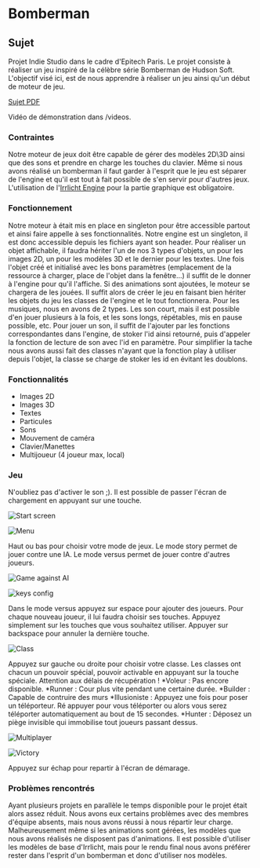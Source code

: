 # Bomberman

## Sujet

Projet Indie Studio dans le cadre d'Epitech Paris.
Le projet consiste à réaliser un jeu inspiré de la célèbre série Bomberman de Hudson Soft.
L'objectif visé ici, est de nous apprendre à réaliser un jeu ainsi qu'un début de moteur de jeu.

[Sujet PDF](B-CPP-401_indie.pdf)

Vidéo de démonstration dans /videos.

### Contraintes

Notre moteur de jeux doit être capable de gérer des modèles 2D\3D ainsi que des sons et prendre en charge les touches du clavier.
Même si nous avons réalisé un bomberman il faut garder à l'esprit que le jeu est séparer de l'engine et qu'il est tout à fait possible de s'en servir pour d'autres jeux.
L'utilisation de l'[Irrlicht Engine](http://irrlicht.sourceforge.net) pour la partie graphique est obligatoire.

### Fonctionnement

Notre moteur à était mis en place en singleton pour être accessible partout et ainsi faire appelle à ses fonctionnalités.
Notre engine est un singleton, il est donc accessible depuis les fichiers ayant son header.
Pour réaliser un objet affichable, il faudra hériter l'un de nos 3 types d'objets, un pour les images 2D, un pour les modèles 3D et le dernier pour les textes.
Une fois l'objet créé et initialisé avec les bons paramètres (emplacement de la ressource à charger, place de l'objet dans la fenêtre...) il suffit de le donner à l'engine pour qu'il l'affiche.
Si des animations sont ajoutées, le moteur se chargera de les jouées.
Il suffit alors de créer le jeu en faisant bien hériter les objets du jeu les classes de l'engine et le tout fonctionnera.
Pour les musiques, nous en avons de 2 types. Les son court, mais il est possible d'en jouer plusieurs à la fois, et les sons longs, répétables, mis en pause possible, etc.
Pour jouer un son, il suffit de l'ajouter par les fonctions correspondantes dans l'engine, de stoker l'id ainsi retourné, puis d'appeler la fonction de lecture de son avec l'id en paramètre.
Pour simplifier la tache nous avons aussi fait des classes n'ayant que la fonction play à utiliser depuis l'objet, la classe se charge de stoker les id en évitant les doublons.

### Fonctionnalités

* Images 2D
* Images 3D
* Textes
* Particules
* Sons
* Mouvement de caméra
* Clavier/Manettes
* Multijoueur (4 joueur max, local)

### Jeu

N'oubliez pas d'activer le son ;).
Il est possible de passer l'écran de chargement en appuyant sur une touche.

![Start screen](screenshots/Ecran_demarage.png)

![Menu](screenshots/Menu.png)

Haut ou bas pour choisir votre mode de jeux.
Le mode story permet de jouer contre une IA.
Le mode versus permet de jouer contre d'autres joueurs.

![Game against AI](screenshots/vsIA.png)

![keys config](screenshots/keys.png)

Dans le mode versus appuyez sur espace pour ajouter des joueurs.
Pour chaque nouveau joueur, il lui faudra choisir ses touches.
Appuyez simplement sur les touches que vous souhaitez utiliser.
Appuyer sur backspace pour annuler la dernière touche.

![Class](screenshots/class.png)

Appuyez sur gauche ou droite pour choisir votre classe.
Les classes ont chacun un pouvoir spécial, pouvoir activable en appuyant sur la touche spéciale.
Attention aux délais de récupération !
*Voleur : Pas encore disponible.
*Runner : Cour plus vite pendant une certaine durée.
*Builder : Capable de contruire des murs
*Illusioniste : Appuyez une fois pour poser un téléporteur. Ré appuyer pour vous téléporter ou alors vous serez téléporter automatiquement au bout de 15 secondes.
*Hunter : Déposez un piège invisible qui immobilise tout joueurs passant dessus.

![Multiplayer](screenshots/vs.png)

![Victory](screenshots/Win.png)

Appuyez sur échap pour repartir à l'écran de démarage.

### Problèmes rencontrés
Ayant plusieurs projets en parallèle le temps disponible pour le projet était alors assez réduit.
Nous avons eux certains problèmes avec des membres d'équipe absents, mais nous avons réussi à nous répartir leur charge.
Malheureusement même si les animations sont gérées, les modèles que nous avons réalisés ne disposent pas d'animations.
Il est possible d'utiliser les modèles de base d'Irrlicht, mais pour le rendu final nous avons préférer rester dans l'esprit d'un bomberman et donc d'utiliser nos modèles.